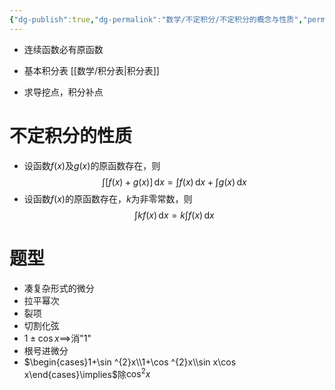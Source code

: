 ```yaml
---
{"dg-publish":true,"dg-permalink":"数学/不定积分/不定积分的概念与性质","permalink":"/数学/不定积分/不定积分的概念与性质/","dgHomeLink":true,"dgPassFrontmatter":false}
---
```



- 连续函数必有原函数
- 基本积分表 [[数学/积分表|积分表]]

- 求导挖点，积分补点

# 不定积分的性质
- 设函数$f(x)$及$g(x)$的原函数存在，则$$\int [f(x)+g(x)] \, \mathrm{d}x =\int f(x) \, \mathrm{d}x +\int g(x) \, \mathrm{d}x $$
- 设函数$f(x)$的原函数存在，$k$为非零常数，则$$\int kf(x) \, \mathrm{d}x =k\int f(x) \, \mathrm{d}x $$
# 题型
- 凑复杂形式的微分
- 拉平幂次
- 裂项
- 切割化弦
- $1\pm\cos x\implies$消"${1}$"
- 根号进微分
- $\begin{cases}1+\sin ^{2}x\\1+\cos ^{2}x\\sin x\cos x\end{cases}\implies$除$\cos ^{2}x$
